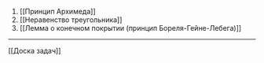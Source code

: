 1. [[Принцип Архимеда]]
2. [[Неравенство треугольника]]
3. [[Лемма о конечном покрытии (принцип Бореля-Гейне-Лебега)]]

--- 
[[Доска задач]]